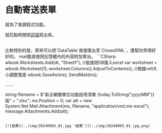 # 自動寄送表單

就為了查調程式功能。    
<!--more-->

就花點時間把[這個](https://github.com/github-lym/CorpEBMonthlyFunction)寫出來。  

<br>
比較特別的是，原來可以把`DataTable`直接匯出至`ClosedXML`，還幫你弄得好好的。  
mail能直接把記憶體內的內容附加寄出。  
```CSharp
wbook.Worksheets.Add(dt, "Sheet1"); //直接把DB匯入excel
var worksheet = wbook.Worksheet(1);
worksheet.Columns().AdjustToContents(); //根據cell大小調整寬度
wbook.SaveAs(ms);
SendMail(ms);

.......

string filename = $"新企網銀單位功能啟用清單 {today.ToString("yyyyMM")} 版" + ".xlsx";
ms.Position = 0;
var att = new System.Net.Mail.Attachment(ms, filename, "application/vnd.ms-excel");
message.Attachments.Add(att);

```

[![結果](../img/20240903_01.jpg '結果')](../img/20240903_01.jpg.png) 


